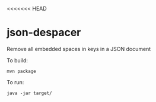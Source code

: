 <<<<<<< HEAD
# json-despacer

Remove all embedded spaces in keys in a JSON document

To build:

```
mvn package
```

To run:

```
java -jar target/
```